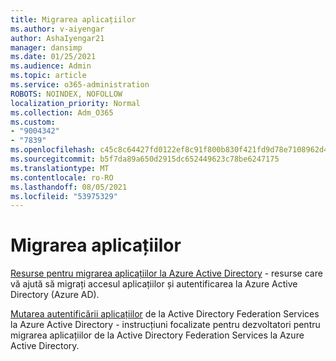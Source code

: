 ```yaml
---
title: Migrarea aplicațiilor
ms.author: v-aiyengar
author: AshaIyengar21
manager: dansimp
ms.date: 01/25/2021
ms.audience: Admin
ms.topic: article
ms.service: o365-administration
ROBOTS: NOINDEX, NOFOLLOW
localization_priority: Normal
ms.collection: Adm_O365
ms.custom:
- "9004342"
- "7839"
ms.openlocfilehash: c45c8c64427fd0122ef8c91f800b830f421fd9d78e7108962d4053700a3da519
ms.sourcegitcommit: b5f7da89a650d2915dc652449623c78be6247175
ms.translationtype: MT
ms.contentlocale: ro-RO
ms.lasthandoff: 08/05/2021
ms.locfileid: "53975329"
---
```

# <a name="migrating-applications"></a>Migrarea aplicațiilor

[Resurse pentru migrarea aplicațiilor la Azure Active Directory](https://docs.microsoft.com/azure/active-directory/manage-apps/migration-resources) - resurse care vă ajută să migrați accesul aplicațiilor și autentificarea la Azure Active Directory (Azure AD).

[Mutarea autentificării aplicațiilor](https://docs.microsoft.com/azure/active-directory/manage-apps/migrate-adfs-apps-to-azure) de la Active Directory Federation Services la Azure Active Directory - instrucțiuni focalizate pentru dezvoltatori pentru migrarea aplicațiilor de la Active Directory Federation Services la Azure Active Directory.